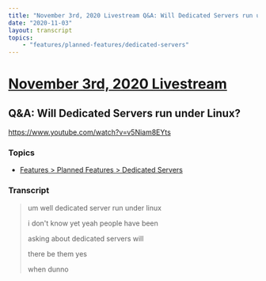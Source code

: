 ```yaml
---
title: "November 3rd, 2020 Livestream Q&A: Will Dedicated Servers run under Linux?"
date: "2020-11-03"
layout: transcript
topics:
    - "features/planned-features/dedicated-servers"
---
```

# [November 3rd, 2020 Livestream](../2020-11-03.md)
## Q&A: Will Dedicated Servers run under Linux?
https://www.youtube.com/watch?v=v5Niam8EYts

### Topics
* [Features > Planned Features > Dedicated Servers](../topics/features/planned-features/dedicated-servers.md)

### Transcript

> um well dedicated server run under linux
> 
> i don't know yet yeah people have been
> 
> asking about dedicated servers will
> 
> there be them yes
> 
> when dunno
> 
